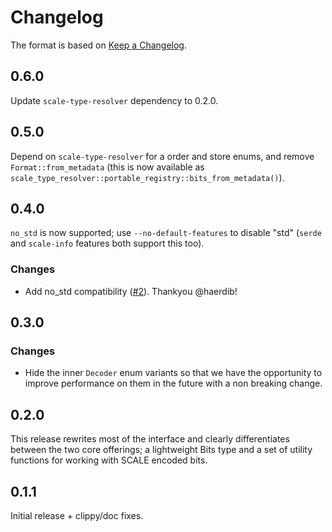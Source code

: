 # Changelog

The format is based on [Keep a Changelog].

[Keep a Changelog]: http://keepachangelog.com/en/1.0.0/

## 0.6.0

Update `scale-type-resolver` dependency to 0.2.0.

## 0.5.0

Depend on `scale-type-resolver` for a order and store enums, and remove `Format::from_metadata` (this is now available as `scale_type_resolver::portable_registry::bits_from_metadata()`).

## 0.4.0

`no_std` is now supported; use `--no-default-features` to disable "std" (`serde` and `scale-info` features both support this too).

### Changes

- Add no_std compatibility ([#2](https://github.com/paritytech/scale-bits/pull/2)). Thankyou @haerdib!

## 0.3.0

### Changes

- Hide the inner `Decoder` enum variants so that we have the opportunity to improve performance on them in the future with a non breaking change.

## 0.2.0

This release rewrites most of the interface and clearly differentiates between the two core offerings; a lightweight Bits type and a set of utility functions for working with SCALE encoded bits.

## 0.1.1

Initial release + clippy/doc fixes.